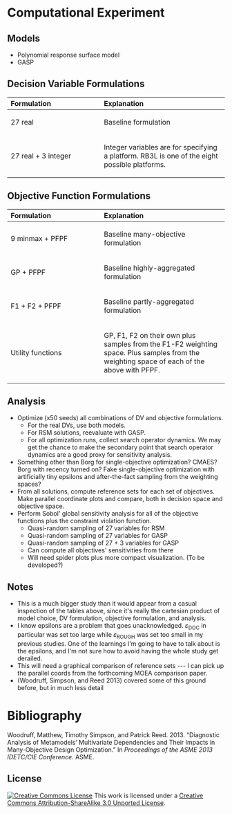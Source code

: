 Computational Experiment
========================

Models
------

-   Polynomial response surface model
-   GASP

Decision Variable Formulations
------------------------------

<table>
<col width="42%" />
<col width="56%" />
<thead>
<tr class="header">
<th align="left">Formulation</th>
<th align="left">Explanation</th>
</tr>
</thead>
<tbody>
<tr class="odd">
<td align="left"><p>27 real</p></td>
<td align="left"><p>Baseline formulation</p></td>
</tr>
<tr class="even">
<td align="left"><p>27 real + 3 integer</p></td>
<td align="left"><p>Integer variables are for specifying a platform. RB3L is one of the eight possible platforms.</p></td>
</tr>
</tbody>
</table>

Objective Function Formulations
-------------------------------

<table>
<col width="42%" />
<col width="56%" />
<thead>
<tr class="header">
<th align="left">Formulation</th>
<th align="left">Explanation</th>
</tr>
</thead>
<tbody>
<tr class="odd">
<td align="left"><p>9 minmax + PFPF</p></td>
<td align="left"><p>Baseline many-objective formulation</p></td>
</tr>
<tr class="even">
<td align="left"><p>GP + PFPF</p></td>
<td align="left"><p>Baseline highly-aggregated formulation</p></td>
</tr>
<tr class="odd">
<td align="left"><p>F1 + F2 + PFPF</p></td>
<td align="left"><p>Baseline partly-aggregated formulation</p></td>
</tr>
<tr class="even">
<td align="left"><p>Utility functions</p></td>
<td align="left"><p>GP, F1, F2 on their own plus samples from the F1-F2 weighting space. Plus samples from the weighting space of each of the above with PFPF.</p></td>
</tr>
</tbody>
</table>

Analysis
--------

-   Optimize (x50 seeds) all combinations of DV and objective formulations.
    -   For the real DVs, use both models.
    -   For RSM solutions, reevaluate with GASP.
    -   For all optimization runs, collect search operator dynamics. We may get the chance to make the secondary point that search operator dynamics are a good proxy for sensitivity analysis.
-   Something other than Borg for single-objective optimization? CMAES? Borg with recency turned on? Fake single-objective optimization with artificially tiny epsilons and after-the-fact sampling from the weighting spaces?
-   From all solutions, compute reference sets for each set of objectives. Make parallel coordinate plots and compare, both in decision space and objective space.
-   Perform Sobol' global sensitivity analysis for all of the objective functions plus the constraint violation function.
    -   Quasi-random sampling of 27 variables for RSM
    -   Quasi-random sampling of 27 variables for GASP
    -   Quasi-random sampling of 27 + 3 variables for GASP
    -   Can compute all objectives' sensitivities from there
    -   Will need spider plots plus more compact visualization. (To be developed?)

Notes
-----

-   This is a much bigger study than it would appear from a casual inspection of the tables above, since it's really the cartesian product of model choice, DV formulation, objective formulation, and analysis.
-   I know epsilons are a problem that goes unacknowledged. *ɛ*<sub>DOC</sub> in particular was set too large while *ɛ*<sub>ROUGH</sub> was set too small in my previous studies. One of the learnings I'm going to have to talk about is the epsilons, and I'm not sure how to avoid having the whole study get derailed.
-   This will need a graphical comparison of reference sets --- I can pick up the parallel coords from the forthcoming MOEA comparison paper.
-   (Woodruff, Simpson, and Reed 2013) covered some of this ground before, but in much less detail

Bibliography
============

Woodruff, Matthew, Timothy Simpson, and Patrick Reed. 2013. “Diagnostic Analysis of Metamodels’ Multivariate Dependencies and Their Impacts in Many-Objective Design Optimization.” In *Proceedings of the ASME 2013 IDETC/CIE Conference*. ASME.

License
-------

[![Creative Commons License](http://i.creativecommons.org/l/by-sa/3.0/88x31.png)](http://creativecommons.org/licenses/by-sa/3.0/deed.en_US)
This work is licensed under a [Creative Commons Attribution-ShareAlike 3.0 Unported License](http://creativecommons.org/licenses/by-sa/3.0/deed.en_US).

